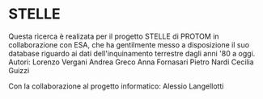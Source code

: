 # STELLE
Questa ricerca è realizata per il progetto STELLE di PROTOM in collaborazione con ESA, che ha gentilmente messo a disposizione il suo database riguardo ai dati dell'inquinamento terrestre dagli anni '80 a oggi.
Autori:
Lorenzo Vergani
Andrea Greco
Anna Fornasari
Pietro Nardi
Cecilia Guizzi

Con la collaborazione al progetto informatico:
Alessio Langellotti

